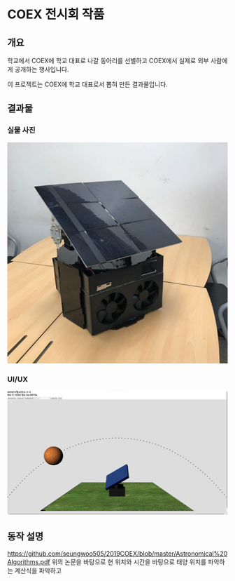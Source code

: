 # COEX 전시회 작품

## 개요

학교에서 COEX에 학교 대표로 나갈 동아리를 선별하고 COEX에서 실제로 외부 사람에게 공개하는 행사입니다.

이 프로젝트는 COEX에 학교 대표로서 뽑혀 만든 결과물입니다.

## 결과물

### 실물 사진

![SCV](https://github.com/seungwoo505/2019COEX/blob/master/ActualProduct.jpg)

### UI/UX

![SCV](https://github.com/seungwoo505/2019COEX/blob/master/page.png)

## 동작 설명

<https://github.com/seungwoo505/2019COEX/blob/master/Astronomical%20Algorithms.pdf>
위의 논문을 바탕으로 현 위치와 시간을 바탕으로 태양 위치를 파악하는 계산식을 파악하고



